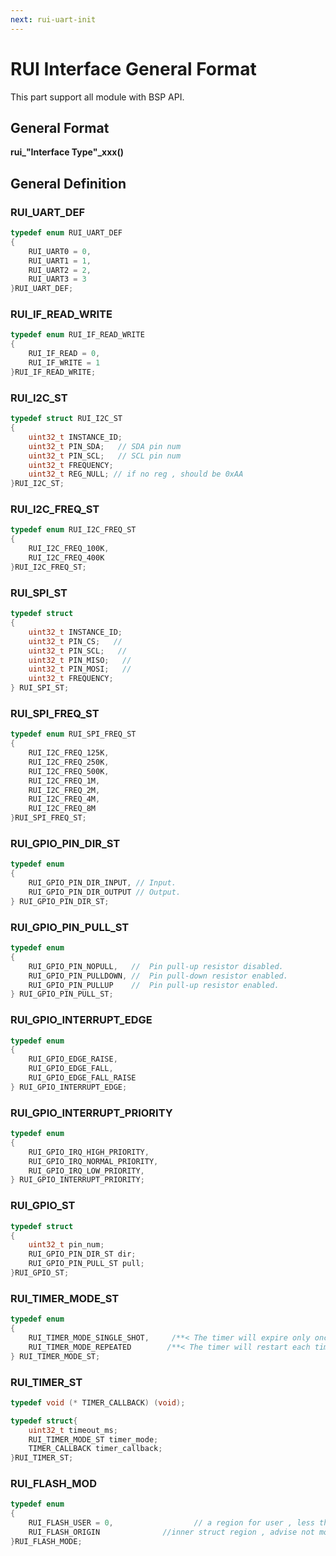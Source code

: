 ```yaml
---
next: rui-uart-init
---
```


# RUI Interface General Format

This part support all module with BSP API.

## General Format

**rui\_"Interface Type"\_xxx()**

## General Definition

### RUI_UART_DEF

```c
typedef enum RUI_UART_DEF
{
	RUI_UART0 = 0,
	RUI_UART1 = 1,
	RUI_UART2 = 2,
	RUI_UART3 = 3
}RUI_UART_DEF;
```

### RUI_IF_READ_WRITE

```c
typedef enum RUI_IF_READ_WRITE
{
	RUI_IF_READ = 0,
	RUI_IF_WRITE = 1
}RUI_IF_READ_WRITE;
```

### RUI_I2C_ST

```c
typedef struct RUI_I2C_ST
{
	uint32_t INSTANCE_ID;
	uint32_t PIN_SDA;   // SDA pin num
	uint32_t PIN_SCL;   // SCL pin num
	uint32_t FREQUENCY;
	uint32_t REG_NULL; // if no reg , should be 0xAA
}RUI_I2C_ST;
```

### RUI_I2C_FREQ_ST

```c
typedef enum RUI_I2C_FREQ_ST
{
	RUI_I2C_FREQ_100K,
	RUI_I2C_FREQ_400K
}RUI_I2C_FREQ_ST;
```

### RUI_SPI_ST

```c
typedef struct
{
	uint32_t INSTANCE_ID;
	uint32_t PIN_CS;   //
	uint32_t PIN_SCL;   //
	uint32_t PIN_MISO;   //
	uint32_t PIN_MOSI;   //
	uint32_t FREQUENCY;
} RUI_SPI_ST;
```

### RUI_SPI_FREQ_ST

```c
typedef enum RUI_SPI_FREQ_ST
{
	RUI_I2C_FREQ_125K,
	RUI_I2C_FREQ_250K,
	RUI_I2C_FREQ_500K,
	RUI_I2C_FREQ_1M,
	RUI_I2C_FREQ_2M,
	RUI_I2C_FREQ_4M,
	RUI_I2C_FREQ_8M
}RUI_SPI_FREQ_ST;
```

### RUI_GPIO_PIN_DIR_ST

```c
typedef enum
{
	RUI_GPIO_PIN_DIR_INPUT, // Input.
	RUI_GPIO_PIN_DIR_OUTPUT // Output.
} RUI_GPIO_PIN_DIR_ST;
```

### RUI_GPIO_PIN_PULL_ST

```c
typedef enum
{
	RUI_GPIO_PIN_NOPULL,   //  Pin pull-up resistor disabled.
	RUI_GPIO_PIN_PULLDOWN, //  Pin pull-down resistor enabled.
	RUI_GPIO_PIN_PULLUP    //  Pin pull-up resistor enabled.
} RUI_GPIO_PIN_PULL_ST;
```

### RUI_GPIO_INTERRUPT_EDGE

```c
typedef enum
{
    RUI_GPIO_EDGE_RAISE,
    RUI_GPIO_EDGE_FALL,
    RUI_GPIO_EDGE_FALL_RAISE
} RUI_GPIO_INTERRUPT_EDGE;
```

### RUI_GPIO_INTERRUPT_PRIORITY

```c
typedef enum
{
    RUI_GPIO_IRQ_HIGH_PRIORITY,
    RUI_GPIO_IRQ_NORMAL_PRIORITY,
    RUI_GPIO_IRQ_LOW_PRIORITY,
} RUI_GPIO_INTERRUPT_PRIORITY;
```

### RUI_GPIO_ST

```c
typedef struct
{
	uint32_t pin_num;
	RUI_GPIO_PIN_DIR_ST dir;
	RUI_GPIO_PIN_PULL_ST pull;
}RUI_GPIO_ST;
```

### RUI_TIMER_MODE_ST

```c
typedef enum
{
	RUI_TIMER_MODE_SINGLE_SHOT,     /**< The timer will expire only once. */
	RUI_TIMER_MODE_REPEATED        /**< The timer will restart each time it expires. */
} RUI_TIMER_MODE_ST;
```

### RUI_TIMER_ST

```c
typedef void (* TIMER_CALLBACK) (void);

typedef struct{
	uint32_t timeout_ms;
	RUI_TIMER_MODE_ST timer_mode;
	TIMER_CALLBACK timer_callback;
}RUI_TIMER_ST;
```

### RUI_FLASH_MOD

```c
typedef enum
{
    RUI_FLASH_USER = 0,                  // a region for user , less than 128 bytes
    RUI_FLASH_ORIGIN              //inner struct region , advise not modify it
}RUI_FLASH_MODE;
```
